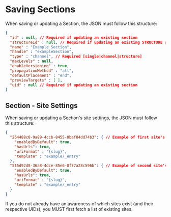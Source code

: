 # Saving Sections

When saving or updating a Section, the JSON must follow this structure:

```json
{
  "id" : null, // Required if updating an existing section
  "structureId" : null, // Required if updating an existing STRUCTURE section
  "name" : "Example Section",
  "handle" : "exampleSection",
  "type" : "channel", // Required [single|channel|structure]
  "maxLevels" : null,
  "enableVersioning" : true,
  "propagationMethod" : "all",
  "defaultPlacement" : "end",
  "previewTargets" : [ ],
  "uid" : null // Required if updating an existing section
}
```

## Section - Site Settings

When saving or updating a Section's site settings, the JSON must follow this structure:

```json
{
  "264488c0-9a89-4ccb-8455-8baf04dd74b3": { // Example of first site's UID
    "enabledByDefault": true,
    "hasUrls": true,
    "uriFormat" : "{slug}",
    "template" : "example/_entry"
  },
  "515d92d8-36a8-4dce-85e6-0f77a28c596b": { // Example of second site's UID
    "enabledByDefault": true,
    "hasUrls": true,
    "uriFormat" : "{slug}",
    "template" : "example/_entry"
  }
}
```

If you do not already have an awareness of which sites exist (and their respective UIDs), you MUST first fetch a list of existing sites.
